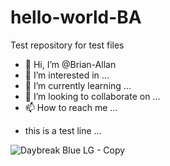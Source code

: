 # hello-world-BA
Test repository for test files

- 👋 Hi, I’m @Brian-Allan
- 👀 I’m interested in ...
- 🌱 I’m currently learning ...
- 💞️ I’m looking to collaborate on ...
- 📫 How to reach me ...

* this is a test line ...

![Daybreak Blue LG - Copy](https://user-images.githubusercontent.com/89317042/130333317-021ff0b6-a4b6-4c18-92d7-e12c73f78f5d.png)


